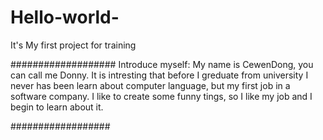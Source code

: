 # Hello-world-
It's My first project for training 

###################
Introduce myself:
My name is CewenDong, you can call me Donny.
It is intresting that before I greduate from university I never has been learn about computer language,
but my first job in a software company.
I like to create some funny tings, so I like my job and I begin to learn about it.

##################
